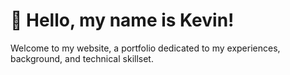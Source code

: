 # 👋 Hello, my name is Kevin!

Welcome to my website, a portfolio dedicated to my experiences, background, and technical skillset.
